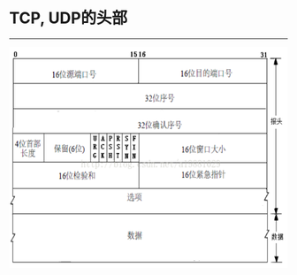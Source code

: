 # TCP, UDP的头部
---
<p align="center">
  <img src="https://raw.githubusercontent.com/IDGAQ/Super_Cool_Notes/main/%E5%A4%B4%E9%83%A8%E5%BC%80%E9%94%80.png" width="900" height="400">
</p>
